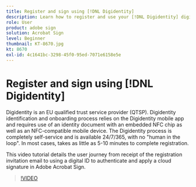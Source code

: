 ```yaml
---
title: Register and sign using [!DNL Digidentity]
description: Learn how to register and use your [!DNL Digidentity] digital ID with Acrobat Sign
role: User
product: adobe sign
solution: Acrobat Sign
level: Beginner
thumbnail: KT-8670.jpg
kt: 8670
exl-id: 4c1641bc-3298-45f0-95ed-7071e6158e5e
---
```

# Register and sign using [!DNL Digidentity]

Digidentity is an EU qualified trust service provider (QTSP). Digidentity identification and onboarding process relies on the Digidentity mobile app and requires use of an identity document with an embedded NFC chip as well as an NFC-compatible mobile device. The Digidentity process is completely self-service and is available 24/7/365, with no "human in the loop". In most cases, takes as little as 5-10 minutes to complete registration.

This video tutorial details the user journey from receipt of the registration invitation email to using a digital ID to authenticate and apply a cloud signature in Adobe Acrobat Sign.

>[!VIDEO](https://video.tv.adobe.com/v/336991?hidetitle=true)

